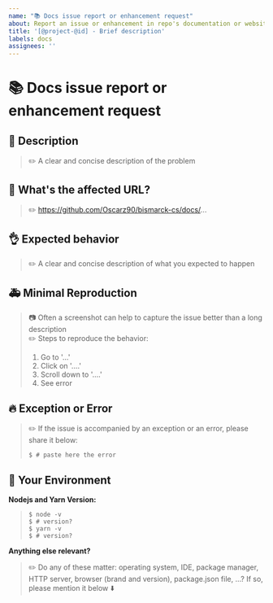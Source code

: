 ```yaml
---
name: "📚 Docs issue report or enhancement request"
about: Report an issue or enhancement in repo's documentation or website application
title: '[@project-@id] - Brief description'
labels: docs
assignees: ''
---
```


# :books: Docs issue report or enhancement request

## :pencil: Description
>:pencil2: A clear and concise description of the problem

## :pushpin: What's the affected URL?
>:pencil2: https://github.com/Oscarz90/bismarck-cs/docs/...

## :ok_hand: Expected behavior
>:pencil2: A clear and concise description of what you expected to happen

## :ambulance: Minimal Reproduction
>:camera: Often a screenshot can help to capture the issue better than a long description  
>:pencil2: Steps to reproduce the behavior:
>
> 1. Go to '...'
> 2. Click on '....'
> 3. Scroll down to '....'
> 4. See error

## 🔥 Exception or Error
>:pencil2: If the issue is accompanied by an exception or an error, please share it below:
>
>~~~console
>$ # paste here the error
>~~~

## :wrench: Your Environment

**Nodejs and Yarn Version:**
>~~~console
>$ node -v
>$ # version?
>$ yarn -v 
>$ # version?
>~~~

**Anything else relevant?**
>:pencil2: Do any of these matter: operating system, IDE, package manager, HTTP server, browser (brand and version), package.json file, ...? If so, please mention it below :arrow_down:
